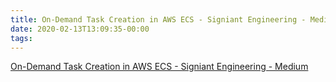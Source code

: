 ```yaml
---
title: On-Demand Task Creation in AWS ECS - Signiant Engineering - Medium
date: 2020-02-13T13:09:35-00:00
tags:
---
```


[On-Demand Task Creation in AWS ECS - Signiant Engineering - Medium](https://medium.com/signiant-engineering/on-demand-task-creation-in-aws-ecs-bb6cd0c43bde)
